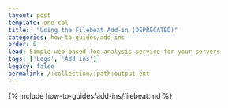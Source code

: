 ```yaml
---
layout: post
template: one-col
title:  "Using the Filebeat Add-in (DEPRECATED)"
categories: how-to-guides/add-ins
order: 5
lead: Simple web-based log analysis service for your servers
tags: ['Logs', 'Add ins']
legacy: false
permalink: /:collection/:path:output_ext
---
```



{% include how-to-guides/add-ins/filebeat.md %}